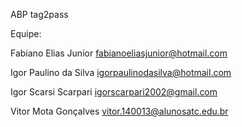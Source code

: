 ABP tag2pass

Equipe: 

Fabiano Elias Junior
fabianoeliasjunior@hotmail.com

Igor Paulino da Silva
igorpaulinodasilva@hotmail.com

Igor Scarsi Scarpari
igorscarpari2002@gmail.com

Vitor Mota Gonçalves
vitor.140013@alunosatc.edu.br
